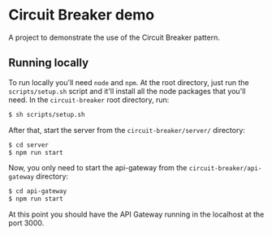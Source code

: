 # Circuit Breaker demo
A project to demonstrate the use of the Circuit Breaker pattern.

## Running locally
To run locally you'll need `node` and `npm`.
At the root directory, just run the `scripts/setup.sh` script and it'll install all the node packages that you'll need.
In the `circuit-breaker` root directory, run:
```sh
$ sh scripts/setup.sh
```
After that, start the server from the `circuit-breaker/server/` directory:
```sh
$ cd server
$ npm run start
```

Now, you only need to start the api-gateway from the `circuit-breaker/api-gateway` directory:
```sh
$ cd api-gateway
$ npm run start
```

At this point you should have the API Gateway running in the localhost at the port 3000.
